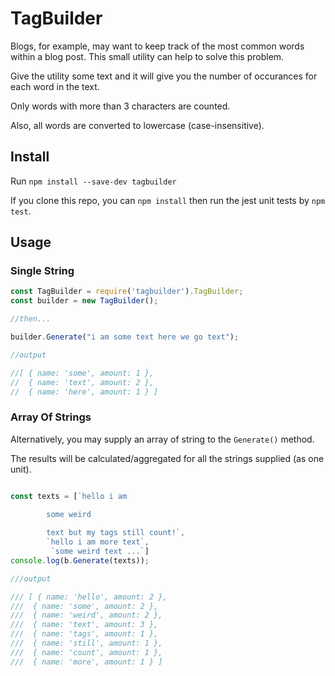 # TagBuilder

Blogs, for example, may want to keep track of the most common words within a blog post. This small utility can help to solve this problem.

Give the utility some text and it will give you the number of occurances for each word in the text.

Only words with more than 3 characters are counted.

Also, all words are converted to lowercase (case-insensitive).

## Install
Run ```npm install --save-dev tagbuilder```

If you clone this repo, you can ```npm install``` then run the jest unit tests by ```npm test```.

## Usage

### Single String

```javascript
const TagBuilder = require('tagbuilder').TagBuilder;
const builder = new TagBuilder();

//then...

builder.Generate("i am some text here we go text");

//output

//[ { name: 'some', amount: 1 },
//  { name: 'text', amount: 2 },
//  { name: 'here', amount: 1 } ]
```

### Array Of Strings

Alternatively, you may supply an array of string to the ```Generate()``` method.

The results will be calculated/aggregated for all the strings supplied (as one unit).

```javascript

const texts = [`hello i am

        some weird
        
        text but my tags still count!`,
        `hello i am more text`,
         `some weird text ...`]
console.log(b.Generate(texts));

///output

/// [ { name: 'hello', amount: 2 },
///  { name: 'some', amount: 2 },
///  { name: 'weird', amount: 2 },
///  { name: 'text', amount: 3 },
///  { name: 'tags', amount: 1 },
///  { name: 'still', amount: 1 },
///  { name: 'count', amount: 1 },
///  { name: 'more', amount: 1 } ]

```
